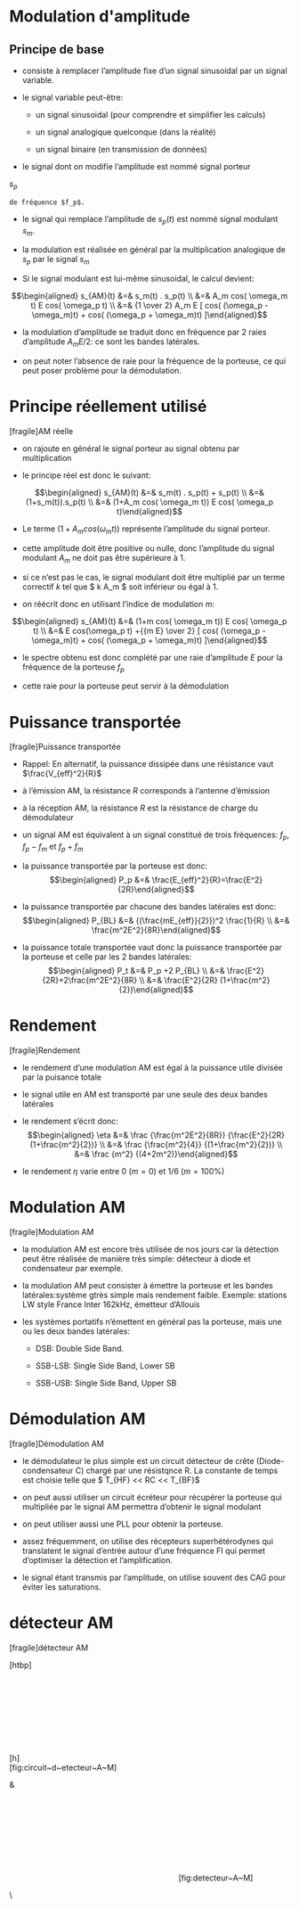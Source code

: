 
# Modulation d'amplitude


## Principe de base


-   consiste à remplacer l’amplitude fixe d’un signal sinusoidal par un
    signal variable.

-   le signal variable peut-être:

    -   un signal sinusoidal (pour comprendre et simplifier les calculs)

    -   un signal analogique quelconque (dans la réalité)

    -   un signal binaire (en transmission de données)

-   le signal dont on modifie l’amplitude est nommé signal porteur 

$s_p$

    de fréquence $f_p$.

-   le signal qui remplace l’amplitude de $s_p(t)$ est nommé signal
    modulant $s_m$.

-   la modulation est réalisée en général par la multiplication
    analogique de $s_p$ par le signal $s_m$

-   Si le signal modulant est lui-même sinusoidal, le calcul devient:

$$\begin{aligned}
s_{AM}(t) &=& s_m(t) . s_p(t) \\
     &=& A_m cos( \omega_m t) E cos( \omega_p t) \\
         &=& {1 \over 2} A_m E [ cos( (\omega_p - \omega_m)t) + cos( (\omega_p + \omega_m)t) ]\end{aligned}$$

-   la modulation d’amplitude se traduit donc en fréquence par 2 raies
    d’amplitude $A_m E/2$: ce sont les bandes latérales.

-   on peut noter l’absence de raie pour la fréquence de la porteuse, ce
    qui peut poser problème pour la démodulation.

Principe réellement utilisé
===========================

[fragile]<span>AM réelle</span>

-   on rajoute en général le signal porteur au signal obtenu par
    multiplication

-   le principe réel est donc le suivant:

$$\begin{aligned}
    s_{AM}(t) &=& s_m(t) . s_p(t) + s_p(t) \\
        &=& (1+s_m(t)).s_p(t) \\
        &=& (1+A_m cos( \omega_m t)) E cos( \omega_p t)\end{aligned}$$

-   Le terme $(1+A_m cos( \omega_m t))$ représente l’amplitude du signal
    porteur.

-   cette amplitude doit être positive ou nulle, donc l’amplitude du
    signal modulant $A_m$ ne doit pas être supérieure à 1.

-   si ce n’est pas le cas, le signal modulant doit être multiplié par
    un terme correctif $k$ tel que $ k A_m $ soit inférieur ou égal à 1.

-   on réécrit donc en utilisant l’indice de modulation $m$:

$$\begin{aligned}
    s_{AM}(t) &=& (1+m cos( \omega_m t)) E cos( \omega_p t) \\
        &=& E cos(\omega_p t) +{{m E} \over 2} [ cos( (\omega_p - \omega_m)t) + cos( (\omega_p + \omega_m)t) ]\end{aligned}$$

-   le spectre obtenu est donc complété par une raie d’amplitude $E$
    pour la fréquence de la porteuse $f_p$

-   cette raie pour la porteuse peut servir à la démodulation

Puissance transportée
=====================

[fragile]<span>Puissance transportée</span>

-   Rappel: En alternatif, la puissance dissipée dans une résistance
    vaut $\frac{V_{eff}^2}{R}$

-   à l’émission AM, la résistance $R$ corresponds à l’antenne
    d’émission

-   à la réception AM, la résistance $R$ est la résistance de charge du
    démodulateur

-   un signal AM est équivalent à un signal constitué de trois
    fréquences: $f_p$, $f_p-f_m$ et $f_p+f_m$

-   la puissance transportée par la porteuse est donc: $$\begin{aligned}
        P_p &=& \frac{E_{eff}^2}{R}=\frac{E^2}{2R}\end{aligned}$$

-   la puissance transportée par chacune des bandes latérales est donc:
    $$\begin{aligned}
        P_{BL} &=& {(\frac{mE_{eff}}{2}})^2 \frac{1}{R} \\
            &=& \frac{m^2E^2}{8R}\end{aligned}$$

-   la puissance totale transportée vaut donc la puissance transportée
    par la porteuse et celle par les 2 bandes latérales:
    $$\begin{aligned}
        P_t &=& P_p +2 P_{BL} \\
            &=& \frac{E^2}{2R}+2\frac{m^2E^2}{8R} \\
                &=& \frac{E^2}{2R} (1+\frac{m^2}{2})\end{aligned}$$

Rendement
=========

[fragile]<span>Rendement</span>

-   le rendement d’une modulation AM est égal à la puissance utile
    divisée par la puisance totale

-   le signal utile en AM est transporté par une seule des deux bandes
    latérales

-   le rendement s’écrit donc: $$\begin{aligned}
        \eta &=& \frac {\frac{m^2E^2}{8R}} {\frac{E^2}{2R} (1+\frac{m^2}{2})} \\
        &=& \frac {\frac{m^2}{4}} {(1+\frac{m^2}{2})} \\
        &=& \frac {m^2} {(4+2m^2)}\end{aligned}$$

-   le rendement $\eta$ varie entre 0 ($m=0$) et $1/6$ ($m=100\%$)

Modulation AM
=============

[fragile]<span>Modulation AM</span>

-   la modulation AM est encore très utilisée de nos jours car la
    détection peut être réalisée de manière très simple: détecteur à
    diode et condensateur par exemple.

-   la modulation AM peut consister à émettre la porteuse et les bandes
    latérales:système gtrès simple mais rendement faible. Exemple:
    stations LW style France Inter 162kHz, émetteur d’Allouis

-   les systèmes portatifs n’émettent en général pas la porteuse, mais
    une ou les deux bandes latérales:

    -   DSB: Double Side Band.

    -   SSB-LSB: Single Side Band, Lower SB

    -   SSB-USB: Single Side Band, Upper SB

Démodulation AM
===============

[fragile]<span>Démodulation AM</span>

-   le démodulateur le plus simple est un circuit détecteur de crête
    (Diode-condensateur C) chargé par une résistqnce R. La constante de
    temps est choisie telle que $ T_{HF} << RC << T_{BF}$

-   on peut aussi utiliser un circuit écréteur pour récupérer la
    porteuse qui multipliée par le signal AM permettra d’obtenir le
    signal modulant

-   on peut utiliser aussi une PLL pour obtenir la porteuse.

-   assez fréquemment, on utilise des récepteurs superhétérodynes qui
    translatent le signal d’entrée autour d’une fréquence FI qui permet
    d’optimiser la détection et l’amplification.

-   le signal étant transmis par l’amplitude, on utilise souvent des CAG
    pour éviter les saturations.

détecteur AM
============

[fragile]<span>détecteur AM</span>

[htbp]

[h] ![image](C:/Users/gl/Downloads/circuit_detecteur_AM.pdf)
[fig:circuit~d~etecteur~A~M]

&

![image](C:/Users/gl/Downloads/detecteur_AM.pdf) [fig:detecteur~A~M]

\
